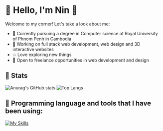 # 🤗 Hello, I'm Nin 🤗

Welcome to my corner! Let's take a look about me:
- 🌱 Currently pursuing a degree in Computer science at Royal University of Phnom Penh in Cambodia 
- 🧨 Working on full stack web development, web design and 3D interactive websites
- 💥 Love exploring new things
- 🤔 Open to freelance opportunities in web development and design

## 🌅 Stats

![Anurag's GitHub stats](https://github-readme-stats.vercel.app/api?username=linin-nin&show_icons=true) ![Top Langs](https://github-readme-stats.vercel.app/api/top-langs/?username=linin-nin&layout=compact)

## 🤖 Programming language and tools that I have been using:

[![My Skills](https://skillicons.dev/icons?i=js,html,css,ts,react,vue,next,figma,php,prisma,vercel,threejs,nodejs,laravel,ai,express,npm&perline=8)](https://skillicons.dev)






<!--
**This Dynamic Image's from -> [Capsule-Render](https://github.com/kyechan99/capsule-render) - Press F5!**
-->

<!--

![footer](https://capsule-render.vercel.app/api?type=wave&color=gradient&height=150&section=footer)
-->
